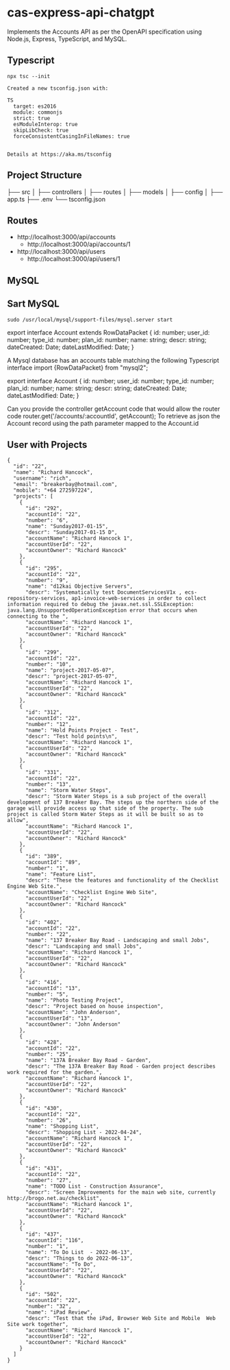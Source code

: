 # cas-express-api-chatgpt
Implements the Accounts API as per the OpenAPI specification using Node.js, Express, TypeScript, and MySQL.


## Typescript

```
npx tsc --init

Created a new tsconfig.json with:                                                                                    
                                                                                                                  TS 
  target: es2016
  module: commonjs
  strict: true
  esModuleInterop: true
  skipLibCheck: true
  forceConsistentCasingInFileNames: true


Details at https://aka.ms/tsconfig
```

## Project Structure

├── src
│   ├── controllers
│   ├── routes
│   ├── models
│   ├── config
│   ├── app.ts
├── .env
└── tsconfig.json

## Routes

* http://localhost:3000/api/accounts
  * http://localhost:3000/api/accounts/1
* http://localhost:3000/api/users
  * http://localhost:3000/api/users/1

## MySQL

## Sart MySQL

```
sudo /usr/local/mysql/support-files/mysql.server start
```

export interface Account extends RowDataPacket {
id: number;
user_id: number;
type_id: number;
plan_id: number;
name: string;
descr: string;
dateCreated: Date;
dateLastModified: Date;
}

A Mysql database has an accounts table matching the following Typescript interface import {RowDataPacket} from "mysql2";

export interface Account {
id: number;
user_id: number;
type_id: number;
plan_id: number;
name: string;
descr: string;
dateCreated: Date;
dateLastModified: Date;
}

Can you provide the controller getAccount code that would allow the router code router.get('/accounts/:accountId', getAccount);
To retrieve as json the Account record using the path parameter mapped to the Account.id

## User with Projects
```
{
  "id": "22",
  "name": "Richard Hancock",
  "username": "rich",
  "email": "breakerbay@hotmail.com",
  "mobile": "+64 272597224",
  "projects": [
    {
      "id": "292",
      "accountId": "22",
      "number": "6",
      "name": "Sunday2017-01-15",
      "descr": "Sunday2017-01-15 D",
      "accountName": "Richard Hancock 1",
      "accountUserId": "22",
      "accountOwner": "Richard Hancock"
    },
    {
      "id": "295",
      "accountId": "22",
      "number": "9",
      "name": "d12kai Objective Servers",
      "descr": "Systematically test DocumentServicesV1x , ecs-repository-services, ap1-invoice-web-services in order to collect information required to debug the javax.net.ssl.SSLException: java.lang.UnsupportedOperationException error that occurs when connecting to the ",
      "accountName": "Richard Hancock 1",
      "accountUserId": "22",
      "accountOwner": "Richard Hancock"
    },
    {
      "id": "299",
      "accountId": "22",
      "number": "10",
      "name": "project-2017-05-07",
      "descr": "project-2017-05-07",
      "accountName": "Richard Hancock 1",
      "accountUserId": "22",
      "accountOwner": "Richard Hancock"
    },
    {
      "id": "312",
      "accountId": "22",
      "number": "12",
      "name": "Hold Points Project - Test",
      "descr": "Test hold points\n",
      "accountName": "Richard Hancock 1",
      "accountUserId": "22",
      "accountOwner": "Richard Hancock"
    },
    {
      "id": "331",
      "accountId": "22",
      "number": "13",
      "name": "Storm Water Steps",
      "descr": "Storm Water Steps is a sub project of the overall development of 137 Breaker Bay. The steps up the northern side of the garage will provide access up that side of the property. The sub project is called Storm Water Steps as it will be built so as to allow",
      "accountName": "Richard Hancock 1",
      "accountUserId": "22",
      "accountOwner": "Richard Hancock"
    },
    {
      "id": "389",
      "accountId": "89",
      "number": "1",
      "name": "Feature List",
      "descr": "These the features and functionality of the Checklist Engine Web Site.",
      "accountName": "Checklist Engine Web Site",
      "accountUserId": "22",
      "accountOwner": "Richard Hancock"
    },
    {
      "id": "402",
      "accountId": "22",
      "number": "22",
      "name": "137 Breaker Bay Road - Landscaping and small Jobs",
      "descr": "Landscaping and small Jobs",
      "accountName": "Richard Hancock 1",
      "accountUserId": "22",
      "accountOwner": "Richard Hancock"
    },
    {
      "id": "416",
      "accountId": "13",
      "number": "5",
      "name": "Photo Testing Project",
      "descr": "Project based on house inspection",
      "accountName": "John Anderson",
      "accountUserId": "13",
      "accountOwner": "John Anderson"
    },
    {
      "id": "428",
      "accountId": "22",
      "number": "25",
      "name": "137A Breaker Bay Road - Garden",
      "descr": "The 137A Breaker Bay Road - Garden project describes work required for the garden.",
      "accountName": "Richard Hancock 1",
      "accountUserId": "22",
      "accountOwner": "Richard Hancock"
    },
    {
      "id": "430",
      "accountId": "22",
      "number": "26",
      "name": "Shopping List",
      "descr": "Shopping List - 2022-04-24",
      "accountName": "Richard Hancock 1",
      "accountUserId": "22",
      "accountOwner": "Richard Hancock"
    },
    {
      "id": "431",
      "accountId": "22",
      "number": "27",
      "name": "TODO List - Construction Assurance",
      "descr": "Screen Improvements for the main web site, currently http://brogo.net.au/checklist",
      "accountName": "Richard Hancock 1",
      "accountUserId": "22",
      "accountOwner": "Richard Hancock"
    },
    {
      "id": "437",
      "accountId": "116",
      "number": "1",
      "name": "To Do List  - 2022-06-13",
      "descr": "Things to do 2022-06-13",
      "accountName": "To Do",
      "accountUserId": "22",
      "accountOwner": "Richard Hancock"
    },
    {
      "id": "502",
      "accountId": "22",
      "number": "32",
      "name": "iPad Review",
      "descr": "Test that the iPad, Browser Web Site and Mobile  Web Site work together",
      "accountName": "Richard Hancock 1",
      "accountUserId": "22",
      "accountOwner": "Richard Hancock"
    }
  ]
}
```
